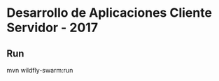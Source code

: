 Desarrollo de Aplicaciones Cliente Servidor - 2017
==================================================

Run
--
mvn wildfly-swarm:run